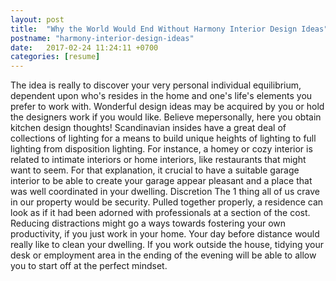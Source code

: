 ```yaml
---
layout: post
title:  "Why the World Would End Without Harmony Interior Design Ideas"
postname: "harmony-interior-design-ideas"
date:   2017-02-24 11:24:11 +0700
categories: [resume]
---
```

The idea is really to discover your very personal individual equilibrium, dependent upon who's resides in the home and one's life's elements you prefer to work with. Wonderful design ideas may be acquired by you or hold the designers work if you would like. Believe mepersonally, here you obtain kitchen design thoughts! Scandinavian insides have a great deal of collections of lighting for a means to build unique heights of lighting to full lighting from disposition lighting. For instance, a homey or cozy interior is related to intimate interiors or home interiors, like restaurants that might want to seem. For that explanation, it crucial to have a suitable garage interior to be able to create your garage appear pleasant and a place that was well coordinated in your dwelling. Discretion The 1 thing all of us crave in our property would be security. Pulled together properly, a residence can look as if it had been adorned with professionals at a section of the cost. Reducing distractions might go a ways towards fostering your own productivity, if you just work in your home. Your day before distance would really like to clean your dwelling. If you work outside the house, tidying your desk or employment area in the ending of the evening will be able to allow you to start off at the perfect mindset.
